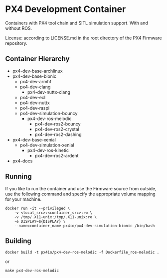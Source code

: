 # PX4 Development Container #

Containers with PX4 tool chain and SITL simulation support. With and without ROS.

License: according to LICENSE.md in the root directory of the PX4 Firmware repository.

## Container Hierarchy ##

 - px4-dev-base-archlinux
 - px4-dev-base-bionic
   - px4-dev-armhf
   - px4-dev-clang
     - px4-dev-nuttx-clang
   - px4-dev-ecl
   - px4-dev-nuttx
   - px4-dev-raspi
   - px4-dev-simulation-bouncy
     - px4-dev-ros-melodic
       - px4-dev-ros2-bouncy
       - px4-dev-ros2-crystal
       - px4-dev-ros2-dashing
 - px4-dev-base-xenial
   - px4-dev-simulation-xenial
     - px4-dev-ros-kinetic
       - px4-dev-ros2-ardent
 - px4-docs

## Running ##

If you like to run the container and use the Firmware source from outside, use the following command and specify the appropriate volume mapping for your machine.

```console
docker run -it --privileged \
	-v <local_src>:<container_src>:rw \
	-v /tmp/.X11-unix:/tmp/.X11-unix:ro \
	-e DISPLAY=${DISPLAY} \
	--name=container_name px4io/px4-dev-simulation-bionic /bin/bash

```

## Building ##

```console
docker build -t px4io/px4-dev-ros-melodic -f Dockerfile_ros-melodic .

```

or

```console
make px4-dev-ros-melodic

```

